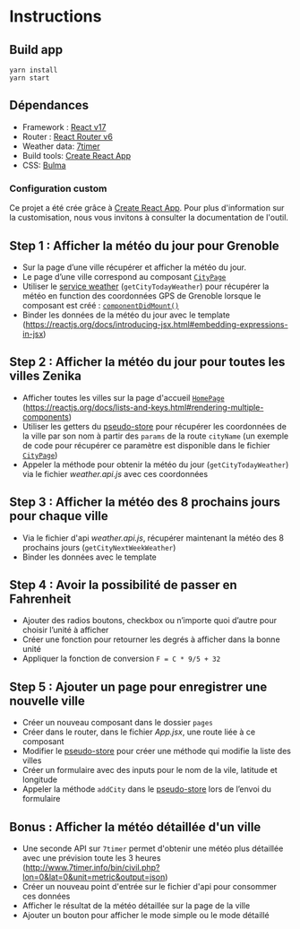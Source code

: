 # Instructions

## Build app
```
yarn install
yarn start
```

## Dépendances
- Framework : [React v17](https://github.com/facebook/react)
- Router : [React Router v6](https://github.com/ReactTraining/react-router)
- Weather data: [7timer](http://www.7timer.info/)
- Build tools: [Create React App](https://github.com/facebook/create-react-app)
- CSS: [Bulma](https://bulma.io/documentation/)

### Configuration custom

Ce projet a été crée grâce à [Create React App](https://github.com/facebook/create-react-app).
Pour plus d'information sur la customisation, nous vous invitons à consulter la documentation de l'outil.

## Step 1 : Afficher la météo du jour pour Grenoble

- Sur la page d’une ville récupérer et afficher la météo du jour.
- Le page d’une ville correspond au composant [`CityPage`](./src/pages/city/CityPage.jsx) 
- Utiliser le [service weather](./src/api/weather.api.js) (`getCityTodayWeather`) pour récupérer la météo en function des coordonnées GPS de Grenoble lorsque le composant est créé : [`componentDidMount()`](https://reactjs.org/docs/state-and-lifecycle.html#adding-lifecycle-methods-to-a-class)
- Binder les données de la météo du jour avec le template (https://reactjs.org/docs/introducing-jsx.html#embedding-expressions-in-jsx)

## Step 2 : Afficher la météo du jour pour toutes les villes Zenika

- Afficher toutes les villes sur la page d'accueil [`HomePage`](./src/pages/home/HomePage.jsx) (https://reactjs.org/docs/lists-and-keys.html#rendering-multiple-components)
- Utiliser les getters du [pseudo-store](./src/store/Store.js) pour récupérer les coordonnées de la ville par son nom à partir des `params` de la route `cityName` (un exemple de code pour récupérer ce paramètre est disponible dans le fichier [`CityPage`](./src/pages/city/CityPage.jsx))
- Appeler la méthode pour obtenir la météo du jour (`getCityTodayWeather`) via le fichier *weather.api.js* avec ces coordonnées

## Step 3 : Afficher la météo des 8 prochains jours pour chaque ville

- Via le fichier d'api *weather.api.js*, récupérer maintenant la météo des 8 prochains jours (`getCityNextWeekWeather`)
- Binder les données avec le template 

## Step 4 : Avoir la possibilité de passer en Fahrenheit

- Ajouter des radios boutons, checkbox ou n’importe quoi d’autre pour choisir l’unité à afficher 
- Créer une fonction pour retourner les degrés à afficher dans la bonne unité
- Appliquer la fonction de conversion `F = C * 9/5 + 32`

## Step 5 : Ajouter un page pour enregistrer une nouvelle ville

- Créer un nouveau composant dans le dossier `pages`
- Créer dans le router, dans le fichier *App.jsx*, une route liée à ce composant 
- Modifier le [pseudo-store](./src/store/Store.js) pour créer une méthode qui modifie la liste des villes
- Créer un formulaire avec des inputs pour le nom de la vile, latitude et longitude
- Appeler la méthode `addCity` dans le [pseudo-store](./src/store/Store.js) lors de l’envoi du formulaire 

## Bonus : Afficher la météo détaillée d'un ville

- Une seconde API sur `7timer` permet d'obtenir une météo plus détaillée avec une prévision toute les 3 heures (http://www.7timer.info/bin/civil.php?lon=0&lat=0&unit=metric&output=json)
- Créer un nouveau point d'entrée sur le fichier d'api pour consommer ces données
- Afficher le résultat de la météo détaillée sur la page de la ville
- Ajouter un bouton pour afficher le mode simple ou le mode détaillé
